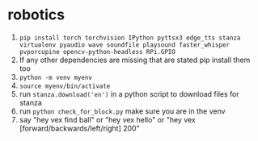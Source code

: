 # robotics

1. `pip install torch torchvision IPython pyttsx3 edge_tts stanza virtualenv pyaudio wave soundfile playsound faster_whisper pvporcupine opencv-python-headless RPi.GPIO`
2. If any other dependencies are missing that are stated pip install them too
3. `python -m venv myenv`
4. `source myenv/bin/activate`
5. run `stanza.download('en')` in a python script to download files for stanza
6. run `python check_for_block.py` make sure you are in the venv
7. say "hey vex find ball" or "hey vex hello" or "hey vex \[forward/backwards/left/right\] 200" 